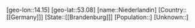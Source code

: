 ﻿---
location: [53.08,14.15]
type: City
tags:
- geo/City


SpocWebEntityId: 32908
isDeleted: false
confidential: public

---
[geo-lon::14.15]
[geo-lat::53.08]
[name::Niederlandin]
[Country::[[Germany]]]
[State::[[Brandenburg]]]
[Population::]
[Unknown::]

